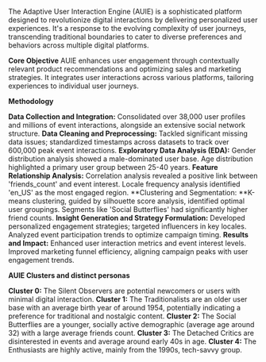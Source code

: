 The Adaptive User Interaction Engine (AUIE) is a sophisticated platform designed to revolutionize digital interactions by delivering personalized user experiences. It's a response to the evolving complexity of user journeys, transcending traditional boundaries to cater to diverse preferences and behaviors across multiple digital platforms.

**Core Objective** AUIE enhances user engagement through contextually relevant product recommendations and optimizing sales and marketing strategies. It integrates user interactions across various platforms, tailoring experiences to individual user journeys.

**Methodology**

**Data Collection and Integration:** Consolidated over 38,000 user profiles and millions of event interactions, alongside an extensive social network structure.
**Data Cleaning and Preprocessing:** Tackled significant missing data issues; standardized timestamps across datasets to track over 600,000 peak event interactions.
**Exploratory Data Analysis (EDA):** Gender distribution analysis showed a male-dominated user base. Age distribution highlighted a primary user group between 25-40 years.
**Feature Relationship Analysis:** Correlation analysis revealed a positive link between 'friends_count' and event interest. Locale frequency analysis identified 'en_US' as the most engaged region.
**Clustering and Segmentation: **K-means clustering, guided by silhouette score analysis, identified optimal user groupings. Segments like 'Social Butterflies' had significantly higher friend counts.
**Insight Generation and Strategy Formulation:** Developed personalized engagement strategies; targeted influencers in key locales. Analyzed event participation trends to optimize campaign timing.
**Results and Impact:** Enhanced user interaction metrics and event interest levels. Improved marketing funnel efficiency, aligning campaign peaks with user engagement trends.

**AUIE Clusters and distinct personas**

**Cluster 0:** The Silent Observers are potential newcomers or users with minimal digital interaction.
**Cluster 1:** The Traditionalists are an older user base with an average birth year of around 1954, potentially indicating a preference for traditional and nostalgic content.
**Cluster 2:** The Social Butterflies are a younger, socially active demographic (average age around 32) with a large average friends count.
**Cluster 3:** The Detached Critics are disinterested in events and average around early 40s in age.
**Cluster 4:** The Enthusiasts are highly active, mainly from the 1990s, tech-savvy group.
